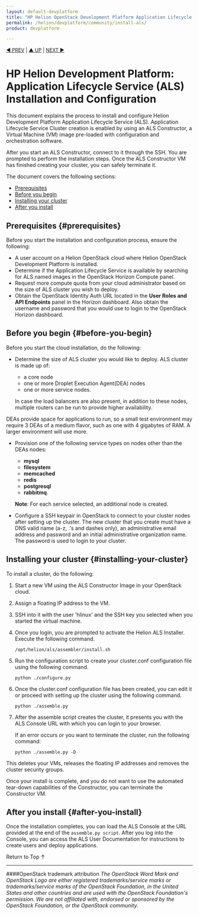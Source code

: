 ```yaml
---
layout: default-devplatform
title: "HP Helion OpenStack Development Platform Application Lifecycle Service Installation"
permalink: /helion/devplatform/community/install-als/
product: devplatform

---
```

<!--UNDER REVISION-->

<p style="font-size: small;"> <a href="/helion/als/install/">&#9664; PREV</a> | <a href="/helion/als/install/">&#9650; UP</a> | <a href="/helion/als/install/">NEXT &#9654;</a> </p>

# HP Helion Development Platform: Application Lifecycle Service (ALS) Installation and Configuration 

This document explains the process to install and configure
 Helion Development Platform Application Lifecycle Service (ALS). Application Lifecycle Service Cluster creation is enabled by using an ALS Constructor, a Virtual Machine (VM) image pre-loaded with configuration and orchestration software.

After you start an ALS Constructor, connect to it through the SSH. You are prompted to perform the installation steps.  Once the ALS Constructor VM has finished creating your cluster, you can safely terminate it. 

The document covers the following sections:

* [Prerequisites](#prerequisites)
* [Before you begin](#before-you-begin)
* [Installing your cluster](#installing-your-cluster)
* [After you install](#after-you-install)

## Prerequisites {#prerequisites}

Before you start the installation and configuration process, ensure the following:

* A user account on a Helion OpenStack cloud where Helion OpenStack Development Platform is installed.  
* Determine if the Application Lifecycle Service is available by searching for ALS named images in the OpenStack Horizon Compute panel.
* Request more compute quota from your cloud administrator based on the size of ALS cluster you wish to deploy.
* Obtain the OpenStack Identity Auth URL located in the **User Roles and API Endpoints** panel in the Horizon dashboard. Also obtain the username and password that you would use to login to the OpenStack Horizon dashboard.


## Before you begin {#before-you-begin}

Before you start the cloud installation, do the following:

* Determine the size of ALS cluster you would like to deploy. ALS cluster is made up of:

	*  a core node
	*  one or more Droplet Execution Agent(DEA) nodes
	*  one or more service nodes.  
   
    In case the load balancers are also present, in addition to these nodes, multiple routers can be run to provide higher availability.

DEAs provide space for applications to run, so a small test environment may require 3 DEAs of a medium flavor, such as one with 4 gigabytes of RAM.  A larger environment will use more.  

* Provision one of the following service types on nodes other than the DEAs nodes: 

	* **mysql**
	* **filesystem**
	* **memcached**
	* **redis**
	* **postgresql** 
	* **rabbitmq**.  

    **Note**: For each service selected, an additional node is created.

* Configure a SSH keypair in OpenStack to connect to your cluster nodes after setting up the cluster. The new cluster that you create must have a DNS valid name (a-z, .'s and dashes only), an administrative email address and password and an initial administrative organization name. The password is used to login to your cluster.


## Installing your cluster {#installing-your-cluster}

To install a cluster, do the following:

1. Start a new VM using the ALS Constructor Image in your OpenStack cloud.  

2. Assign a floating IP address to the VM.

3. SSH into it with the user 'hlinux' and the SSH key you selected when you started the virtual machine.

4. Once you login, you are prompted to activate the Helion ALS Installer. Execute the following command.

    `/opt/helion/als/assembler/install.sh`

5. Run the configuration script to create your cluster.conf configuration file using the following command.

    `python ./configure.py`
    
6. Once the cluster.conf configuration file has been created, you can edit it or proceed with setting up the cluster using the following command.

    `python ./assemble.py`

7. After the assemble script creates the cluster, it presents you with the ALS Console URL with which you can login to your browser.

    If an error occurs or you want to terminate the cluster, run the following command:

    `python ./assemble.py -D`

This deletes your VMs, releases the floating IP addresses and removes the cluster security groups.

Once your install is complete, and you do not want to use the automated tear-down capabilities of the Constructor, you can terminate the Constructor VM.

## After you install {#after-you-install}

Once the installation completes, you can load the ALS Console at the URL provided at the end of the `assemble.py script`. After you log into the Console, you can access the ALS User Documentation for instructions to create users and deploy applications.

<a href="#top" style="padding:14px 0px 14px 0px; text-decoration: none;"> Return to Top &#8593; </a>

----
####OpenStack trademark attribution
*The OpenStack Word Mark and OpenStack Logo are either registered trademarks/service marks or trademarks/service marks of the OpenStack Foundation, in the United States and other countries and are used with the OpenStack Foundation's permission. We are not affiliated with, endorsed or sponsored by the OpenStack Foundation, or the OpenStack community.*

